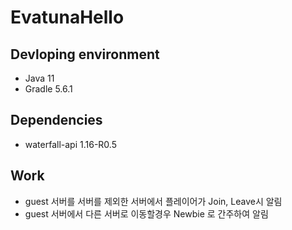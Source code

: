 # EvatunaHello

## Devloping environment
* Java 11
* Gradle 5.6.1

## Dependencies
* waterfall-api 1.16-R0.5

## Work
- guest 서버를 서버를 제외한 서버에서 플레이어가 Join, Leave시 알림
- guest 서버에서 다른 서버로 이동할경우 Newbie 로 간주하여 알림